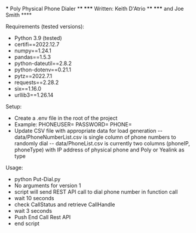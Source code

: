 **\*** Poly Physical Phone Dialer \***\*
\*\*\*** Written: Keith D'Atrio \***\*
\*\*\*** and Joe Smith \*\*\*\*

Requirements (tested versions):

- Python 3.9 (tested)
- certifi==2022.12.7
- numpy==1.24.1
- pandas==1.5.3
- python-dateutil==2.8.2
- python-dotenv==0.21.1
- pytz==2022.7.1
- requests==2.28.2
- six==1.16.0
- urllib3==1.26.14

Setup:

- Create a .env file in the root of the project
- Example:
  PHONEUSER=<Username Admin level>
  PASSWORD=<Phone Admin password>
  PHONE=<Phone IP Address>
- Update CSV file with appropriate data for load generation
  -- data/PhoneNumberList.csv is single column of phone numbers to randomly dial
  -- data/PhoneList.csv is currently two columns (phoneIP, phoneType) with IP address of physical phone and Poly or Yealink as type

Usage:

- python Put-Dial.py
- No arguments for version 1
- script will send REST API call to dial phone number in function call
- wait 10 seconds
- check CallStatus and retrieve CallHandle
- wait 3 seconds
- Push End Call Rest API
- end script
